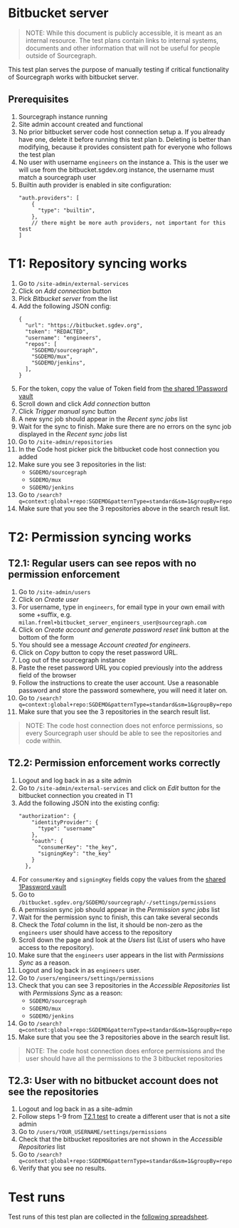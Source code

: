 # Bitbucket server

> NOTE: While this document is publicly accessible, it is meant as an internal resource. The test plans contain links to internal systems, documents and other information that will not be useful for people outside of Sourcegraph.

This test plan serves the purpose of manually testing if critical functionality of Sourcegraph works with bitbucket server.

## Prerequisites

1. Sourcegraph instance running
1. Site admin account created and functional
1. No prior bitbucket server code host connection setup
    a. If you already have one, delete it before running this test plan
    b. Deleting is better than modifying, because it provides consistent path for everyone who follows the test plan
1. No user with username `engineers` on the instance
    a. This is the user we will use from the bitbucket.sgdev.org instance, the username must match a sourcegraph user
1. Builtin auth provider is enabled in site configuration:
    ```
    "auth.providers": [
        {
          "type": "builtin",
        },
        // there might be more auth providers, not important for this test
    ]
    ```

# T1: Repository syncing works
1. Go to `/site-admin/external-services`
1. Click on *Add connection* button
1. Pick *Bitbucket server* from the list
1. Add the following JSON config:
    ```
    {
      "url": "https://bitbucket.sgdev.org",
      "token": "REDACTED",
      "username": "engineers",
      "repos": [
        "SGDEMO/sourcegraph",
        "SGDEMO/mux",
        "SGDEMO/jenkins",
      ],
    }
    ```
1. For the token, copy the value of Token field from [the shared 1Password vault](https://start.1password.com/open/i?a=HEDEDSLHPBFGRBTKAKJWE23XX4&v=dnrhbauihkhjs5ag6vszsme45a&i=2cbhkd47kzhfjfj47ky3v3kw4a&h=team-sourcegraph.1password.com)
1. Scroll down and click *Add connection* button
1. Click *Trigger manual sync* button
1. A new sync job should appear in the *Recent sync jobs* list
1. Wait for the sync to finish. Make sure there are no errors on the sync job displayed in the *Recent sync jobs* list
1. Go to `/site-admin/repositories`
1. In the Code host picker pick the bitbucket code host connection you added
1. Make sure you see 3 repositories in the list:
    - `SGDEMO/sourcegraph`
    - `SGDEMO/mux`
    - `SGDEMO/jenkins`
1. Go to `/search?q=context:global+repo:SGDEMO&patternType=standard&sm=1&groupBy=repo`
1. Make sure that you see the 3 repositories above in the search result list.

# T2: Permission syncing works

## T2.1: Regular users can see repos with no permission enforcement

1. Go to `/site-admin/users`
1. Click on *Create user*
1. For username, type in `engineers`, for email type in your own email with some +suffix, e.g. `milan.freml+bitbucket_server_engineers_user@sourcegraph.com`
1. Click on *Create account and generate password reset link* button at the bottom of the form
1. You should see a message *Account created for engineers*.
1. Click on *Copy* button to copy the reset password URL.
1. Log out of the sourcegraph instance
1. Paste the reset password URL you copied previously into the address field of the browser
1. Follow the instructions to create the user account. Use a reasonable password and store the password somewhere, you will need it later on.
1. Go to `/search?q=context:global+repo:SGDEMO&patternType=standard&sm=1&groupBy=repo`
1. Make sure that you see the 3 repositories in the search result list. 

> NOTE: The code host connection does not enforce permissions, so every Sourcegraph user should be able to see the repositories and code within.

## T2.2: Permission enforcement works correctly

1. Logout and log back in as a site admin
1. Go to `/site-admin/external-services` and click on *Edit* button for the bitbucket connection you created in T1
1. Add the following JSON into the existing config:
    ```
    "authorization": {
        "identityProvider": {
          "type": "username"
        },
        "oauth": {
          "consumerKey": "the_key",
          "signingKey": "the_key"
        }
      },
    ```
1. For `consumerKey` and `signingKey` fields copy the values from the [shared 1Password vault](https://start.1password.com/open/i?a=HEDEDSLHPBFGRBTKAKJWE23XX4&v=dnrhbauihkhjs5ag6vszsme45a&i=2cbhkd47kzhfjfj47ky3v3kw4a&h=team-sourcegraph.1password.com)
1. Go to `/bitbucket.sgdev.org/SGDEMO/sourcegraph/-/settings/permissions` 
1. A permission sync job should appear in the *Permission sync jobs* list
1. Wait for the permission sync to finish, this can take several seconds
1. Check the *Total* column in the list, it should be non-zero as the `engineers` user should have access to the repository
1. Scroll down the page and look at the *Users* list (List of users who have access to the repository).
1. Make sure that the `engineers` user appears in the list with *Permissions Sync* as a reason.
1. Logout and log back in as `engineers` user.
1. Go to `/users/engineers/settings/permissions`
1. Check that you can see 3 repositories in the *Accessible Repositories* list with *Permissions Sync* as a reason:
    - `SGDEMO/sourcegraph`
    - `SGDEMO/mux`
    - `SGDEMO/jenkins`
1. Go to `/search?q=context:global+repo:SGDEMO&patternType=standard&sm=1&groupBy=repo`
1. Make sure that you see the 3 repositories above in the search result list. 

> NOTE: The code host connection does enforce permissions and the user should have all the permissions to the 3 bitbucket repositories

## T2.3: User with no bitbucket account does not see the repositories

1. Logout and log back in as a site-admin
1. Follow steps 1-9 from [T2.1 test](#t21-regular-users-can-see-repos-with-no-permission-enforcement) to create a different user that is not a site admin
1. Go to `/users/YOUR_USERNAME/settings/permissions`
1. Check that the bitbucket repositories are not shown in the *Accessible Repositories* list
1. Go to `/search?q=context:global+repo:SGDEMO&patternType=standard&sm=1&groupBy=repo`
1. Verify that you see no results.

# Test runs

Test runs of this test plan are collected in the [following spreadsheet](https://docs.google.com/spreadsheets/d/1SsyZf6L-Os9ymuUuxvUeYrQzz-Ma0PoSraiKY4HfZG0).
